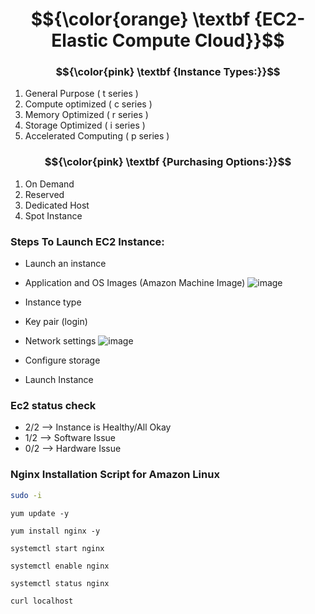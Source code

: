 
# $${\color{orange} \textbf {EC2- Elastic Compute Cloud}}$$

### $${\color{pink} \textbf {Instance Types:}}$$
1. General Purpose  ( t series )
2. Compute optimized ( c series )
3. Memory Optimized ( r series )
4. Storage Optimized ( i series )
5. Accelerated Computing ( p series )


### $${\color{pink} \textbf {Purchasing Options:}}$$
1. On Demand
2. Reserved
3. Dedicated Host
4. Spot Instance

### Steps To Launch EC2 Instance:
- Launch an instance 
- Application and OS Images (Amazon Machine Image) 
![image](https://github.com/user-attachments/assets/6142ef7d-818b-45ce-b7ab-169c646e065a)

- Instance type 
- Key pair (login) 
- Network settings 
![image](https://github.com/user-attachments/assets/e2aaed6c-c4ee-4a8e-82b7-ebc6d2fb4b83)

- Configure storage
- Launch Instance

### Ec2 status check
- 2/2 --> Instance is Healthy/All Okay
- 1/2 --> Software Issue
- 0/2 --> Hardware Issue
### Nginx Installation Script for Amazon Linux
```bash
sudo -i
```
````
yum update -y
````
````
yum install nginx -y
````
````
systemctl start nginx
````
````
systemctl enable nginx
````
````
systemctl status nginx
````
````
curl localhost
````

